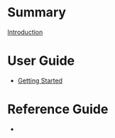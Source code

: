 # Summary

[Introduction](README.md)

# User Guide

- [Getting Started](getting-started.md)

# Reference Guide

- [](guide/.md)